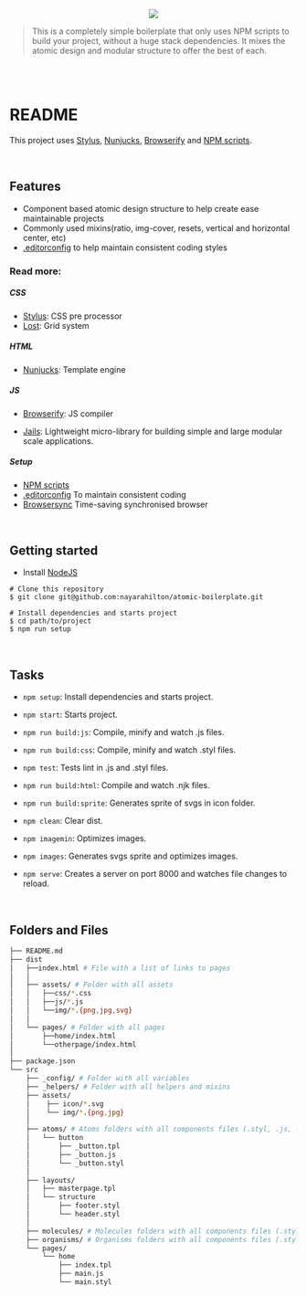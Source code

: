 <p align="center">
<img src="https://user-images.githubusercontent.com/11380436/31257679-41396a4a-aa10-11e7-8bcb-a37a43acf4b3.png"/>
</p>

> This is a completely simple boilerplate that only uses NPM scripts to build your project, without a huge stack dependencies. It mixes the atomic design and modular structure to offer the best of each.


<br>
<br>


# README #
This project uses [Stylus](http://stylus-lang.com/), [Nunjucks](https://mozilla.github.io/nunjucks/), [Browserify](http://browserify.org/) and [NPM scripts](https://docs.npmjs.com/misc/scripts).

<br>

## Features ##
- Component based atomic design structure to help create ease maintainable projects
- Commonly used mixins(ratio, img-cover, resets, vertical and horizontal center, etc)
- [.editorconfig](http://editorconfig.org/) to help maintain consistent coding styles

### Read more: ###

##### CSS #####
- [Stylus](http://stylus-lang.com/): CSS pre processor
- [Lost](http://stylus-lang.com/): Grid system

##### HTML #####
- [Nunjucks](https://mozilla.github.io/nunjucks/): Template engine

##### JS #####
- [Browserify](http://browserify.org/): JS compiler

- [Jails](https://github.com/jails-org/Jails): Lightweight micro-library for building simple and large modular scale applications.

##### Setup #####
- [NPM scripts](https://docs.npmjs.com/misc/scripts)
- [.editorconfig](http://editorconfig.org/) To maintain consistent coding
- [Browsersync](https://www.browsersync.io/) Time-saving synchronised browser

<br>

## Getting started ##

-  Install [NodeJS](http://nodejs.org/)

```
# Clone this repository
$ git clone git@github.com:nayarahilton/atomic-boilerplate.git 

# Install dependencies and starts project
$ cd path/to/project
$ npm run setup

```

<br>

## Tasks ##
- `npm setup`: Install dependencies and starts project.

- `npm start`: Starts project.

- `npm run build:js`: Compile, minify and watch .js files.

- `npm run build:css`: Compile, minify and watch .styl files.

- `npm test`: Tests lint in .js and .styl files.

- `npm run build:html`: Compile and watch .njk files.

- `npm run build:sprite`: Generates sprite of svgs in icon folder.

- `npm clean`: Clear dist.

- `npm imagemin`: Optimizes images.

- `npm images`: Generates svgs sprite and optimizes images.

- `npm serve`: Creates a server on port 8000 and watches file changes to reload.

<br>

## Folders and Files ##

```sh
├── README.md
├── dist
│   ├──index.html # File with a list of links to pages
│   │
│   ├── assets/ # Folder with all assets
│   │   ├──css/*.css
│   │   ├──js/*.js
│   │   └──img/*.{png,jpg,svg}
│   │
│   └── pages/ # Folder with all pages
│       ├──home/index.html
│       └──otherpage/index.html
│
├── package.json
└── src
    ├── _config/ # Folder with all variables
    ├── _helpers/ # Folder with all helpers and mixins
    ├── assets/
    │    ├── icon/*.svg
    │    └── img/*.{png,jpg}
    │	
    ├── atoms/ # Atoms folders with all components files (.styl, .js, .njk)
    │   └── button
    │       ├── _button.tpl
    │       ├── _button.js
    │       └── _button.styl
    │
    ├── layouts/
    │   ├── masterpage.tpl
    │   └── structure
    │       ├── footer.styl
    │       └── header.styl
    │
    ├── molecules/ # Molecules folders with all components files (.styl, .js, .njk)
    ├── organisms/ # Organisms folders with all components files (.styl, .js, .njk)
    └── pages/
        └── home
            ├── index.tpl
            ├── main.js
            └── main.styl
```







